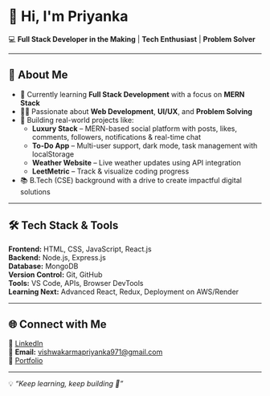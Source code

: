 # 👋 Hi, I'm Priyanka  

💻 **Full Stack Developer in the Making** | **Tech Enthusiast** | **Problem Solver**  

---

## 🌟 About Me  
- 🌱 Currently learning **Full Stack Development** with a focus on **MERN Stack**  
- 👩‍💻 Passionate about **Web Development**, **UI/UX**, and **Problem Solving**  
- 🚀 Building real-world projects like:  
  - **Luxury Stack** – MERN-based social platform with posts, likes, comments, followers, notifications & real-time chat  
  - **To-Do App** – Multi-user support, dark mode, task management with localStorage  
  - **Weather Website** – Live weather updates using API integration  
  - **LeetMetric** – Track & visualize coding progress  
- 📚 B.Tech (CSE) background with a drive to create impactful digital solutions  

---

## 🛠️ Tech Stack & Tools  
**Frontend:** HTML, CSS, JavaScript, React.js  
**Backend:** Node.js, Express.js  
**Database:** MongoDB  
**Version Control:** Git, GitHub  
**Tools:** VS Code, APIs, Browser DevTools  
**Learning Next:** Advanced React, Redux, Deployment on AWS/Render  

---


## 🌐 Connect with Me  
💼 [LinkedIn](https://www.linkedin.com/in/priyanka-vishwakarma-9b8974280/)  
📧 **Email:** vishwakarmapriyanka971@gmail.com  
🔗 [Portfolio](https://github.com/Priyanka011k/Portfolio/tree/main/Portfolio2)  

---

💡 *“Keep learning, keep building 🚀”*  
